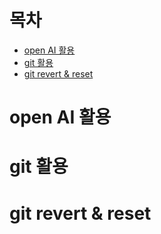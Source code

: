 # 목차
- [open AI 활용](https://github.com/Jim-bu/TIL/blob/master/openAI.md)
- [git 활용](https://github.com/Jim-bu/TIL/blob/master/git-practice.md)
- [git revert & reset]()

# open AI 활용
# git 활용
# git revert & reset